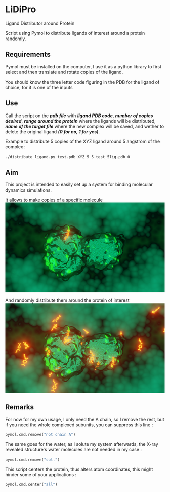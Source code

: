 # LiDiPro
Ligand Distributor around Protein

Script using Pymol to distribute ligands of interest around a protein randomly.

## Requirements

Pymol must be installed on the computer, I use it as a python library to first select and then translate and rotate copies of the ligand.

You should know the three letter code figuring in the PDB for the ligand of choice, for it is one of the inputs

## Use

Call the script on the ***pdb file*** with ***ligand PDB code***, ***number of copies desired***, ***range around the protein*** where the ligands will be distributed, ***name of the target file*** where the new complex will be saved, and wether to delete the original ligand ***(0 for no, 1 for yes)***.

Example to distribute 5 copies of the XYZ ligand around 5 angström of the complex :
```bash
./distribute_ligand.py test.pdb XYZ 5 5 test_5lig.pdb 0 
```

## Aim

This project is intended to easily set up a system for binding molecular dynamics simulations.

It allows to make copies of a specific molecule
![one ligand](lidipro1.png)

And randomly distribute them around the protein of interest
![several ligand](lidipro2.png)

## Remarks

For now for my own usage, I only need the A chain, so I remove the rest, but if you need the whole complexed subunits, you can suppress this line :
```python
pymol.cmd.remove("not chain A")
```

The same goes for the water, as I solute my system afterwards, the X-ray revealed structure's water molecules are not needed in my case :
```python
pymol.cmd.remove("sol.")
```

This script centers the protein, thus alters atom coordinates, this might hinder some of your applications :
```python
pymol.cmd.center("all")
```

